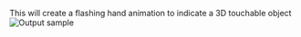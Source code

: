 This will create a flashing hand animation to indicate a 3D touchable object
![Output sample](https://github.com/martymarkenson/StudioExamples/blob/master/Animated%203D%20Touch/3Dtouch.gif)
